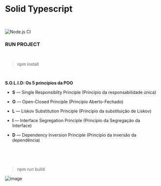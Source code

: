 # Solid Typescript

<br>

![Node.js CI](https://github.com/JeanLLopes/Solid-Typescript/workflows/Node.js%20CI/badge.svg?branch=master)

### RUN PROJECT

<br>

> npm install

<br>

**S.O.L.I.D: Os 5 princípios da POO**

- **S** — Single Responsiblity Principle (Princípio da responsabilidade única)

- **O** — Open-Closed Principle (Princípio Aberto-Fechado)

- **L** — Liskov Substitution Principle (Princípio da substituição de Liskov)

- **I** — Interface Segregation Principle (Princípio da Segregação da Interface)

- **D** — Dependency Inversion Principle (Princípio da inversão da dependência)

<br>
<br>
<br>

> npm run build

![image](https://user-images.githubusercontent.com/12099889/80451066-4f7c4580-88f9-11ea-8f69-88d56f6f3ab5.png)
